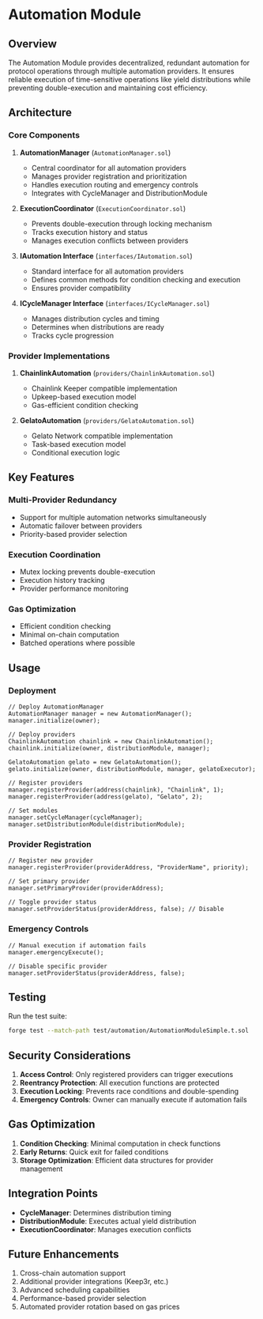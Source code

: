 # Automation Module

## Overview
The Automation Module provides decentralized, redundant automation for protocol operations through multiple automation providers. It ensures reliable execution of time-sensitive operations like yield distributions while preventing double-execution and maintaining cost efficiency.

## Architecture

### Core Components

1. **AutomationManager** (`AutomationManager.sol`)
   - Central coordinator for all automation providers
   - Manages provider registration and prioritization
   - Handles execution routing and emergency controls
   - Integrates with CycleManager and DistributionModule

2. **ExecutionCoordinator** (`ExecutionCoordinator.sol`)
   - Prevents double-execution through locking mechanism
   - Tracks execution history and status
   - Manages execution conflicts between providers

3. **IAutomation Interface** (`interfaces/IAutomation.sol`)
   - Standard interface for all automation providers
   - Defines common methods for condition checking and execution
   - Ensures provider compatibility

4. **ICycleManager Interface** (`interfaces/ICycleManager.sol`)
   - Manages distribution cycles and timing
   - Determines when distributions are ready
   - Tracks cycle progression

### Provider Implementations

1. **ChainlinkAutomation** (`providers/ChainlinkAutomation.sol`)
   - Chainlink Keeper compatible implementation
   - Upkeep-based execution model
   - Gas-efficient condition checking

2. **GelatoAutomation** (`providers/GelatoAutomation.sol`)
   - Gelato Network compatible implementation
   - Task-based execution model
   - Conditional execution logic

## Key Features

### Multi-Provider Redundancy
- Support for multiple automation networks simultaneously
- Automatic failover between providers
- Priority-based provider selection

### Execution Coordination
- Mutex locking prevents double-execution
- Execution history tracking
- Provider performance monitoring

### Gas Optimization
- Efficient condition checking
- Minimal on-chain computation
- Batched operations where possible

## Usage

### Deployment
```solidity
// Deploy AutomationManager
AutomationManager manager = new AutomationManager();
manager.initialize(owner);

// Deploy providers
ChainlinkAutomation chainlink = new ChainlinkAutomation();
chainlink.initialize(owner, distributionModule, manager);

GelatoAutomation gelato = new GelatoAutomation();
gelato.initialize(owner, distributionModule, manager, gelatoExecutor);

// Register providers
manager.registerProvider(address(chainlink), "Chainlink", 1);
manager.registerProvider(address(gelato), "Gelato", 2);

// Set modules
manager.setCycleManager(cycleManager);
manager.setDistributionModule(distributionModule);
```

### Provider Registration
```solidity
// Register new provider
manager.registerProvider(providerAddress, "ProviderName", priority);

// Set primary provider
manager.setPrimaryProvider(providerAddress);

// Toggle provider status
manager.setProviderStatus(providerAddress, false); // Disable
```

### Emergency Controls
```solidity
// Manual execution if automation fails
manager.emergencyExecute();

// Disable specific provider
manager.setProviderStatus(providerAddress, false);
```

## Testing

Run the test suite:
```bash
forge test --match-path test/automation/AutomationModuleSimple.t.sol
```

## Security Considerations

1. **Access Control**: Only registered providers can trigger executions
2. **Reentrancy Protection**: All execution functions are protected
3. **Execution Locking**: Prevents race conditions and double-spending
4. **Emergency Controls**: Owner can manually execute if automation fails

## Gas Optimization

1. **Condition Checking**: Minimal computation in check functions
2. **Early Returns**: Quick exit for failed conditions
3. **Storage Optimization**: Efficient data structures for provider management

## Integration Points

- **CycleManager**: Determines distribution timing
- **DistributionModule**: Executes actual yield distribution
- **ExecutionCoordinator**: Manages execution conflicts

## Future Enhancements

1. Cross-chain automation support
2. Additional provider integrations (Keep3r, etc.)
3. Advanced scheduling capabilities
4. Performance-based provider selection
5. Automated provider rotation based on gas prices